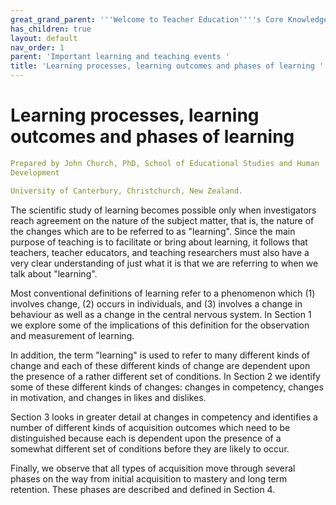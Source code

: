 ```yaml
---
great_grand_parent: '''Welcome to Teacher Education''''s Core Knowledge and Skills.'''
has_children: true
layout: default
nav_order: 1
parent: 'Important learning and teaching events '
title: 'Learning processes, learning outcomes and phases of learning '
---
```

# Learning processes, learning outcomes and phases of learning


```yaml
Prepared by John Church, PhD, School of Educational Studies and Human
Development

University of Canterbury, Christchurch, New Zealand.
```


The scientific study of learning becomes possible only when
investigators reach agreement on the nature of the subject matter, that
is, the nature of the changes which are to be referred to as "learning".
Since the main purpose of teaching is to facilitate or bring about
learning, it follows that teachers, teacher educators, and teaching
researchers must also have a very clear understanding of just what it is
that we are referring to when we talk about "learning".

Most conventional definitions of learning refer to a phenomenon which
(1) involves change, (2) occurs in individuals, and (3) involves a
change in behaviour as well as a change in the central nervous system.
In Section 1 we explore some of the implications of this definition for
the observation and measurement of learning.

In addition, the term "learning" is used to refer to many different
kinds of change and each of these different kinds of change are
dependent upon the presence of a rather different set of conditions. In
Section 2 we identify some of these different kinds of changes: changes
in competency, changes in motivation, and changes in likes and dislikes.

Section 3 looks in greater detail at changes in competency and
identifies a number of different kinds of acquisition outcomes which
need to be distinguished because each is dependent upon the presence of
a somewhat different set of conditions before they are likely to occur.

Finally, we observe that all types of acquisition move through several
phases on the way from initial acquisition to mastery and long term
retention. These phases are described and defined in Section 4.
